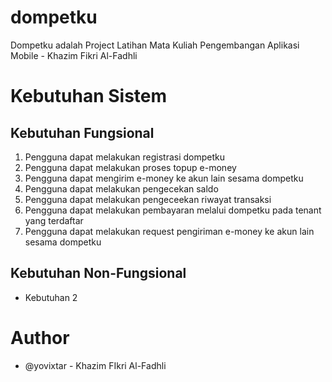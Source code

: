# dompetku
Dompetku adalah Project Latihan Mata Kuliah Pengembangan Aplikasi Mobile - Khazim Fikri Al-Fadhli

# Kebutuhan Sistem
## Kebutuhan Fungsional
1. Pengguna dapat melakukan registrasi dompetku
2. Pengguna dapat melakukan proses topup e-money
3. Pengguna dapat mengirim e-money ke akun lain sesama dompetku
4. Pengguna dapat melakukan pengecekan saldo
5. Pengguna dapat melakukan pengeceekan riwayat transaksi
6. Pengguna dapat melakukan pembayaran melalui dompetku pada tenant yang terdaftar
7. Pengguna dapat melakukan request pengiriman e-money ke akun lain sesama dompetku


## Kebutuhan Non-Fungsional
- Kebutuhan 2

# Author
- @yovixtar - Khazim FIkri Al-Fadhli
